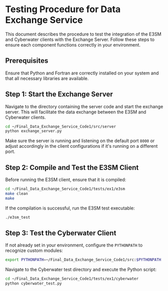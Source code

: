 # Testing Procedure for Data Exchange Service

This document describes the procedure to test the integration of the E3SM and Cyberwater clients with the Exchange Server. Follow these steps to ensure each component functions correctly in your environment.

## Prerequisites
Ensure that Python and Fortran are correctly installed on your system and that all necessary libraries are available.

## Step 1: Start the Exchange Server

Navigate to the directory containing the server code and start the exchange server. This will facilitate the data exchange between the E3SM and Cyberwater clients.

```bash
cd ~/Final_Data_Exchange_Service_Code1/src/server
python exchange_server.py
```

Make sure the server is running and listening on the default port `8000` or adjust accordingly in the client configurations if it's running on a different port.

## Step 2: Compile and Test the E3SM Client

Before running the E3SM client, ensure that it is compiled:

```bash
cd ~/Final_Data_Exchange_Service_Code1/tests/ex1/e3sm
make clean
make
```

If the compilation is successful, run the E3SM test executable:

```bash
./e3sm_test
```

## Step 3: Test the Cyberwater Client

If not already set in your environment, configure the `PYTHONPATH` to recognize custom modules:

```bash
export PYTHONPATH=~/Final_Data_Exchange_Service_Code1/src:$PYTHONPATH
```

Navigate to the Cyberwater test directory and execute the Python script:

```bash
cd ~/Final_Data_Exchange_Service_Code1/tests/ex1/cyberwater
python cyberwater_test.py
```
